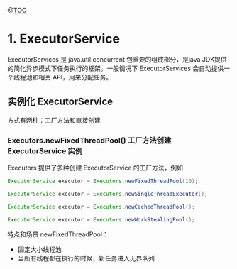 
@[TOC](java并发)

# 1. ExecutorService

ExecutorServices 是 java.util.concurrent 包重要的组成部分，是java JDK提供的简化异步模式下任务执行的框架。一般情况下 ExecutorServices 会自动提供一个线程池和相关 API，用来分配任务。

## 实例化 ExecutorService
方式有两种：工厂方法和直接创建

### Executors.newFixedThreadPool() 工厂方法创建 ExecutorService 实例
Executors 提供了多种创建 ExecutorService 的工厂方法，例如
```java
ExecutorService executor = Executors.newFixedThreadPool(10);

ExecutorService executor = Executors.newSingleThreadExecutor();

ExecutorService executor = Executors.newCachedThreadPool();

ExecutorService executor = Executors.newWorkStealingPool();
```
特点和场景
newFixedThreadPool：
- 固定大小线程池
- 当所有线程都在执行的时候，新任务进入无界队列
